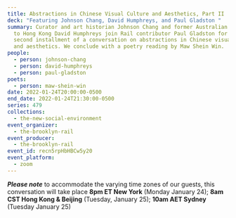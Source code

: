 ```yaml
---
title: Abstractions in Chinese Visual Culture and Aesthetics, Part II
deck: "Featuring Johnson Chang, David Humphreys, and Paul Gladston "
summary: Curator and art historian Johnson Chang and former Australian diplomat
  to Hong Kong David Humphreys join Rail contributor Paul Gladston for the
  second installment of a conversation on abstractions in Chinese visual culture
  and aesthetics. We conclude with a poetry reading by Maw Shein Win.
people:
  - person: johnson-chang
  - person: david-humphreys
  - person: paul-gladston
poets:
  - person: maw-shein-win
date: 2022-01-24T20:00:00-0500
end_date: 2022-01-24T21:30:00-0500
series: 479
collections:
  - the-new-social-environment
event_organizer:
  - the-brooklyn-rail
event_producer:
  - the-brooklyn-rail
event_id: recn5rpHbHBCw5y20
event_platform:
  - zoom
---
```

***Please note*** to accommodate the varying time zones of our guests, this conversation will take place **8pm ET New York** (Monday January 24); **8am CST Hong Kong & Beijing** (Tuesday, January 25); **10am AET Sydney** (Tuesday January 25)